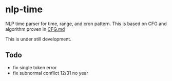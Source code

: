 # nlp-time
NLP time parser for time, range, and cron pattern. This is based on CFG and algorithm proven in [CFG.md](./CFG.md)

This is under still development.

## Todo

- fix single token error
- fix subnormal conflict 12/31 no year